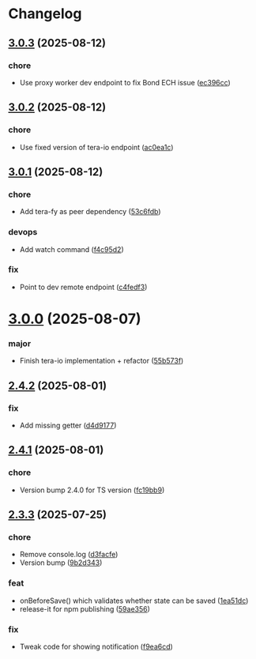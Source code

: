 # Changelog

## [3.0.3](https://github.com/IEBH/vuex-tera-json/compare/3.0.2...3.0.3) (2025-08-12)


### chore

* Use proxy worker dev endpoint to fix Bond ECH issue ([ec396cc](https://github.com/IEBH/vuex-tera-json/commit/ec396cce3e1af502c586a07a68223e1be42df350))

## [3.0.2](https://github.com/IEBH/vuex-tera-json/compare/3.0.1...3.0.2) (2025-08-12)


### chore

* Use fixed version of tera-io endpoint ([ac0ea1c](https://github.com/IEBH/vuex-tera-json/commit/ac0ea1c50c1c3792ea929691fcd987616497c75e))

## [3.0.1](https://github.com/IEBH/vuex-tera-json/compare/3.0.0...3.0.1) (2025-08-12)


### chore

* Add tera-fy as peer dependency ([53c6fdb](https://github.com/IEBH/vuex-tera-json/commit/53c6fdb2ebe3e0e85053c19055bb5119c8674227))

### devops

* Add watch command ([f4c95d2](https://github.com/IEBH/vuex-tera-json/commit/f4c95d2e1d92303fcc9f16cf7fbd89dc4e360d7a))

### fix

* Point to dev remote endpoint ([c4fedf3](https://github.com/IEBH/vuex-tera-json/commit/c4fedf32dbd326f1f62fcf337f5bb4bf886e875f))

# [3.0.0](https://github.com/IEBH/vuex-tera-json/compare/tera-io...3.0.0) (2025-08-07)


### major

* Finish tera-io implementation + refactor ([55b573f](https://github.com/IEBH/vuex-tera-json/commit/55b573f12d7b6601f41350b460fc38b65c1509bc))

## [2.4.2](https://github.com/IEBH/vuex-tera-json/compare/2.4.1...2.4.2) (2025-08-01)


### fix

* Add missing getter ([d4d9177](https://github.com/IEBH/vuex-tera-json/commit/d4d9177b2c8bcc342dac17d039ae235d6bf57503))

## [2.4.1](https://github.com/IEBH/vuex-tera-json/compare/TS-CONVERSION...2.4.1) (2025-08-01)


### chore

* Version bump 2.4.0 for TS version ([fc19bb9](https://github.com/IEBH/vuex-tera-json/commit/fc19bb9de6624465c7bc3abe08f467ccfa6aa0fa))

## [2.3.3](https://github.com/IEBH/vuex-tera-json/compare/2.1.5...2.3.3) (2025-07-25)


### chore

* Remove console.log ([d3facfe](https://github.com/IEBH/vuex-tera-json/commit/d3facfe9f7eb9fedac2349ddcab65d9faeb3e112))
* Version bump ([9b2d343](https://github.com/IEBH/vuex-tera-json/commit/9b2d343d3a93a8ee8a6e53e2a7f538735a1d536b))

### feat

* onBeforeSave() which validates whether state can be saved ([1ea51dc](https://github.com/IEBH/vuex-tera-json/commit/1ea51dc465c387f156a15a1bd3d4704d693359b4))
* release-it for npm publishing ([59ae356](https://github.com/IEBH/vuex-tera-json/commit/59ae35604f6bc2f65f4f6f6193537da2e249600d))

### fix

* Tweak code for showing notification ([f9ea6cd](https://github.com/IEBH/vuex-tera-json/commit/f9ea6cd19f1ea32cb59b982959cf97f2b3b69301))
